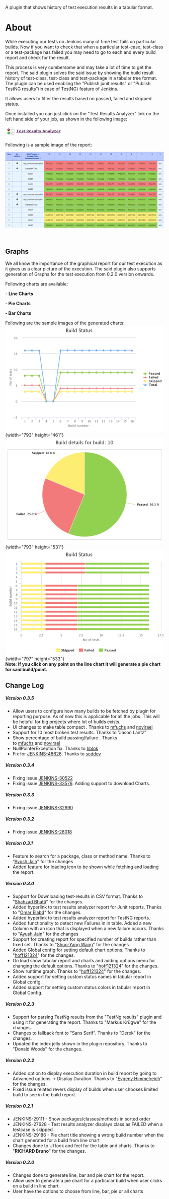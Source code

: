 A plugin that shows history of test execution results in a tabular
format.

# About

While executing our tests on Jenkins many of time test fails on
particular builds. Now if you want to check that when a particular
test-case, test-class or a test-package has failed you may need to go to
each and every build report and check for the result.

This process is very cumbersome and may take a lot of time to get the
report. The said plugin solves the said issue by showing the build
result history of test-class, test-class and test-package in a tabular
tree format. The plugin can be used enabling the "Publish junit results"
or "Publish TestNG results"(in case of TestNG) feature of Jenkins.

It allows users to filter the results based on passed, failed and
skipped status. 

Once installed you can just click on the "Test Results Analyzer" link on
the left hand side of your job, as shown in the following image:

![](docs/images/TestResultsAnalyzerLink.png)

Following is a sample image of the report:

![](docs/images/table-report-2.1.png)

 

## Graphs

We all know the importance of the graphical report for our test
execution as it gives us a clear picture of the execution. The said
plugin also supports generation of Graphs for the test execution from
0.2.0 version onwards.

Following charts are available:

\- **Line Charts**

**- Pie Charts**

**- Bar Charts**

Following are the sample images of the generated charts:  
![](docs/images/line-chart-2.1.png){width="793"
height="461"}  
![](docs/images/pie-chart-2.1.png){width="793"
height="531"}  
![](docs/images/bar-chart-2.1.png){width="797"
height="533"}  
**Note**: **If you click on any point on the line chart it will generate
a pie chart for said build/point.**

## Change Log

##### Version 0.3.5

-   Allow users to configure how many builds to be fetched by plugin for
    reporting purpose. As of now this is applicable for all the jobs.
    This will be helpful for big projects where lot of builds exists.
-   UI changes to make table compact . Thanks
    to [mfuchs](https://github.com/mfuchs) and [novirael](https://github.com/novirael)
-   Support for 10 most broken test results. Thanks to "Jason Lantz"
-   Show percentage of build passing/failure . Thanks
    to [mfuchs](https://github.com/mfuchs) and [novirael](https://github.com/novirael)
-   NullPointerException fix. Thanks
    to [hblok](https://github.com/hblok)
-   Fix for
    [JENKINS-48626](https://issues.jenkins-ci.org/browse/JENKINS-48626).
    Thanks to [scddev](https://github.com/scddev)

##### Version 0.3.4

-   Fixing
    issue [JENKINS-30522](https://issues.jenkins-ci.org/browse/JENKINS-30522)
-   Fixing
    issue [JENKINS-33576](https://issues.jenkins-ci.org/browse/JENKINS-33576).
    Adding support to download Charts.

##### Version 0.3.3

-   Fixing
    issue [JENKINS-32990](https://issues.jenkins-ci.org/browse/JENKINS-32990)

##### Version 0.3.2

-   Fixing issue
    [JENKINS-28018](https://issues.jenkins-ci.org/browse/JENKINS-28018)

##### Version 0.3.1

-   Feature to search for a package, class or method name. Thanks to
    "[Ayush Jain](https://github.com/ayushjain91)" for the changes
-   Added feature for loading icon to be shown while fetching and
    loading the report.

##### Version 0.3.0

-   Support for Downloading test-results in CSV format. Thanks to
    "[Shahzad Bhatti](https://github.com/shahzad-bhatti)" for the
    changes.
-   Added hyperlink to test results analyzer report for Junit reports.
    Thanks to "[Omar Elabd](https://github.com/OmarElabd)" for the
    changes.
-   Added hyperlink to test results analyzer report for TestNG reports.
-   Added functionality to detect new Failures in in table. Added a new
    Column with an icon that is displayed when a new failure occurs.
    Thanks to "[Ayush Jain](https://github.com/ayushjain91)" for the
    changes
-   Support for creating report for specified number of builds rather
    than fixed set. Thanks to "[Shuo-Yang
    Wang](https://github.com/raywang945)" for the changes.
-   Added Global config for setting default chart options. Thanks to
    "[hoff121324](https://github.com/hoff121324)" for the changes.
-   On load show tabular report and charts and adding options menu for
    changing the default options. Thanks to
    "[hoff121324](https://github.com/hoff121324)" for the changes.
-   Show runtime graph. Thanks to
    "[hoff121324](https://github.com/hoff121324)" for the changes.
-   Added support for setting custom status names in tabular report in
    Global config.
-   Added support for setting custom status colors in tabular report in
    Global Config. 

##### Version 0.2.3

-   Support for parsing TestNg results from the "TestNg results" plugin
    and using it for generating the report. Thanks to "Markus Krügwe"
    for the changes.
-   Changes to fallback font to "Sans Serif". Thanks to "Derek" for the
    changes.
-   Updated the index jelly shown in the plugin repository. Thanks to
    "Donald Woods" for the changes.

##### Version 0.2.2

-   Added option to display execution duration in build report by going
    to Advanced options -\> Display Duration. Thanks to "[Evgeny
    Himmelreich](https://github.com/eHimmelreich)" for the changes.
-   Fixed issue related revers display of builds when user chooses
    limited build to see in the build report.

##### Version 0.2.1

-   JENKINS-29111 - Show packages/classes/methods in sorted order
-   JENKINS-27628 - Test results analyzer displays class as FAILED when
    a testcase is skipped
-   JENKINS-29186 - Pie chart title showing a wrong build number when
    the chart generated for a build from line chart
-   Changes done to UI look and feel for the table and charts. Thanks to
    "**RICHARD Bruno**" for the changes.

##### Version 0.2.0

-   Changes done to generate line, bar and pie chart for the report.
-   Allow user to generate a pie chart for a particular build when user
    clicks on a build in line chart.
-   User have the options to choose from line, bar, pie or all charts
